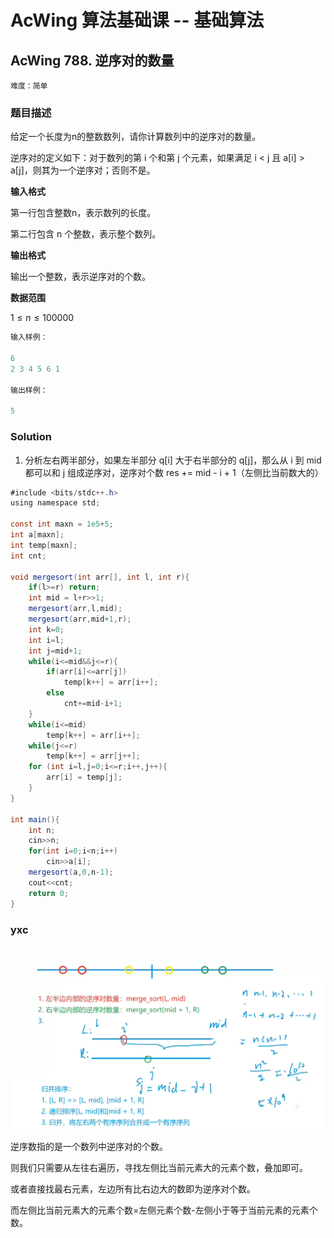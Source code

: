 # AcWing 算法基础课 -- 基础算法

## AcWing 788. 逆序对的数量 

`难度：简单`

### 题目描述

给定一个长度为n的整数数列，请你计算数列中的逆序对的数量。

逆序对的定义如下：对于数列的第 i 个和第 j 个元素，如果满足 i < j 且 a[i] > a[j]，则其为一个逆序对；否则不是。

**输入格式**

第一行包含整数n，表示数列的长度。

第二行包含 n 个整数，表示整个数列。

**输出格式**

输出一个整数，表示逆序对的个数。

**数据范围**

$1≤n≤100000$

```r
输入样例：

6
2 3 4 5 6 1

输出样例：

5
```

### Solution

1. 分析左右两半部分，如果左半部分 q[i] 大于右半部分的 q[j]，那么从 i 到 mid 都可以和 j 组成逆序对，逆序对个数 res += mid - i + 1（左侧比当前数大的）

```java
#include <bits/stdc++.h>
using namespace std;

const int maxn = 1e5+5;
int a[maxn];
int temp[maxn];
int cnt;

void mergesort(int arr[], int l, int r){
    if(l>=r) return;
    int mid = l+r>>1;
    mergesort(arr,l,mid);
    mergesort(arr,mid+1,r);
    int k=0;
    int i=l;
    int j=mid+1;
    while(i<=mid&&j<=r){
        if(arr[i]<=arr[j])
            temp[k++] = arr[i++];
        else
            cnt+=mid-i+1;
    }
    while(i<=mid)
        temp[k++] = arr[i++];
    while(j<=r)
        temp[k++] = arr[j++];
    for (int i=l,j=0;i<=r;i++,j++){
		arr[i] = temp[j];
	}
}

int main(){
    int n;
    cin>>n;
    for(int i=0;i<n;i++)
        cin>>a[i];
    mergesort(a,0,n-1);
    cout<<cnt;
    return 0;
}
```

### yxc

![image-20210217152344632](pics/image-20210217152344632.png)

逆序数指的是一个数列中逆序对的个数。

则我们只需要从左往右遍历，寻找左侧比当前元素大的元素个数，叠加即可。

或者直接找最右元素，左边所有比右边大的数即为逆序对个数。

而左侧比当前元素大的元素个数=左侧元素个数-左侧小于等于当前元素的元素个数。